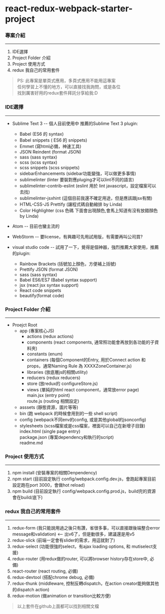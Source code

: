 # react-redux-webpack-starter-project

###  專案介紹
---
1. IDE選擇  
2. Project Folder 介紹  
3. Project 使用方式  
4. redux 我自己的常用套件  
  
  
>  PS: 此專案是單頁式應用，多頁式應用不能用這專案  
任何學習上不懂的地方，可以直接找我詢問，或是各位  
找到厲害好用的redux套件拜託分享給我:D  
  
  

### IDE選擇
---
- Sublime Text 3  -- 個人目前使用中 推薦的Sublime Text 3 plugin:
    - Babel (ES6 的 syntax)  
    - Babel snippets ( ES6 的 snippets)
    - Emmet (寫html必備，神速工具)
    - JSON Reindent (format JSON)
    - sass (sass syntax)
    - scss (scss syntax)
    - scss snippets (scss snippets)
    - sidebarEnhancements (sidebar功能變強，可以做更多事情)
    - sublimelinter (linter 要裝對應pluging才可以lint不同的語言)
    - sublimelinter-contrib-eslint (eslint 用於 lint javascript，設定檔案可以去找)
    - sublimelinter-jsxhint (這個目前我還不確定用途，但是應該跟jsx有關)
    - HTML-CSS-JS Prettify (讓程式碼自動縮排 by Linda)
    - Color Highlighter (css 色碼 下面會出現顏色,會馬上知道有沒有放錯顏色 by Linda)

- Atom  -- 目前也蠻主流的  
- WebStorm -- 要license，有興趣可先用試用版，有需要再叫公司買?
- visual studio code -- 試用了一下，覺得是個神器，強烈推薦大家使用，推薦的plugin:  
    - Rainbow Brackets (括號加上顏色，方便補上括號)
    - Prettify JSON (format JSON)
    - sass (sass syntax)
    - Babel ES6/ES7 (Babel syntax support)
    - jsx (react jsx syntax support)
    - React code snippets
    - beautify(format code)

###  Project Folder 介紹
---
- Proejct Root  
	- app (專案核心JS)  
		* actions (redux actions)  
		* components (react components, 通常照功能會再放到各功能的子資料夾)  
		* constants (enum)  
		* containers (每個Component的Entry, 用於Connect action 和 props，通常Naming Rule 為 XXXXZoneContainer.js)  
		* libraries (放底層js的相關utility)  
		* reducers (redux reducers)  
		* store (放redux的 configureStore.js)  
		* views (單純的html react component，通常放error page)  
	    main.jsx (entry point)  
		route.js (routing 相關設定)  
    * asssets (靜態資源，圖片等等)  
	* bin (跑 webpack 的時候會用到的一些 shell script)  
	* config (webpack不同env的config, 或是其他global的jsonconfig)  
	* stylesheets (scss檔案或是css檔案，裡面可以自己在新增子目錄)  
	index.html (single page entry)  
	package.json (專案dependency和執行的script)  
	readme.md  
  
  
  
### Project 使用方式
---
1. npm install (安裝專案的相關Denpendency)  
2. npm start (目前設定執行 config/webpack.config.dev.js，會跑起專案目前設定跑在port 3000，會做hot reload)  
3. npm build (目前設定執行 config/webpack.config.prod.js，build完的資源會在build/底下)  
  
  
  
  
### redux 我自己的常用套件
---
1. redux-form (我只能說用過之後只有讚，省很多事，可以直接跟後端整合error message和validation) <-- 出v6了，但是動很多，建議還是用v5  
2. redux-slick (前端一定會有slider的需求，用這就對了)  
3. redux-select (功能很強的select，有ajax loading options, 和 mutiselect支援)  
4. redux-router (用redux做的router, 可以將browser history存在store中, 必備)  
5. react-router (react routing, 必備)  
6. redux-devtool (搭配chrome debug, 必備)  
7. redux-thunk (middleware, 控制反轉dispatch，在action creator能夠做其他的dispatch action)  
8. redux-motion (做animation or transition比較方便)  
  
>  以上套件在github上面都可以找到相關文檔  

